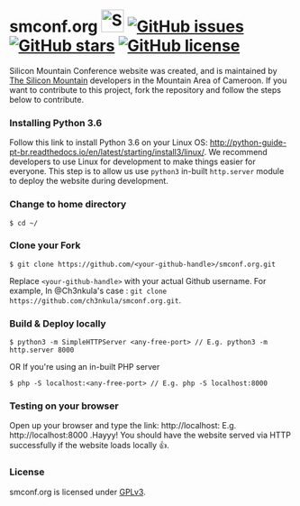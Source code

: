 smconf.org <img src="http://i.imgur.com/Cj4rMrS.gif" height="40" alt="Swimming Octocat" title="smconf.org"> [![GitHub issues](https://img.shields.io/github/issues/silicon-mountain/smconf.org.svg)](https://github.com/silicon-mountain/smconf.org/issues) [![GitHub stars](https://img.shields.io/github/stars/silicon-mountain/smconf.org.svg)](https://github.com/silicon-mountain/smconf.org/stargazers) [![GitHub license](https://img.shields.io/badge/license-AGPL-blue.svg)](https://raw.githubusercontent.com/silicon-mountain/smconf.org/master/LICENSE)
==============

Silicon Mountain Conference website was created, and is maintained by [The Silicon Mountain](https://en.wikipedia.org/wiki/Silicon_Mountain) developers in the Mountain Area of Cameroon. If you want to contribute to this project, fork the repository and follow the steps below to contribute.


### Installing Python 3.6

Follow this link to install Python 3.6 on your Linux OS: http://python-guide-pt-br.readthedocs.io/en/latest/starting/install3/linux/. We recommend developers to use Linux for development to make things easier for everyone. This step is to allow us use `python3` in-built `http.server` module to deploy the website during development.


### Change to home directory

```
$ cd ~/
```


### Clone your Fork

```
$ git clone https://github.com/<your-github-handle>/smconf.org.git
```
Replace `<your-github-handle>` with your actual Github username. For example, In @Ch3nkula's case : `git clone https://github.com/ch3nkula/smconf.org.git`.


### Build & Deploy locally

```
$ python3 -m SimpleHTTPServer <any-free-port> // E.g. python3 -m http.server 8000
```
OR If you're using an in-built PHP server

```
$ php -S localhost:<any-free-port> // E.g. php -S localhost:8000
```


### Testing on your browser

Open up your browser and type the link: http://localhost:<any-free-port> E.g. http://localhost:8000 .Hayyy! You should have the website served via HTTP successfully if the website loads locally :+1:.


### License

smconf.org is licensed under [GPLv3](LICENSE).
